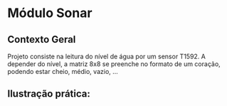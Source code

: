 # Módulo Sonar
## Contexto Geral
Projeto consiste na leitura do nível de água por um sensor T1592. A depender do nível, a matriz 8x8 se preenche no formato de um coração, podendo estar cheio, médio, vazio, ...

## Ilustração prática:
